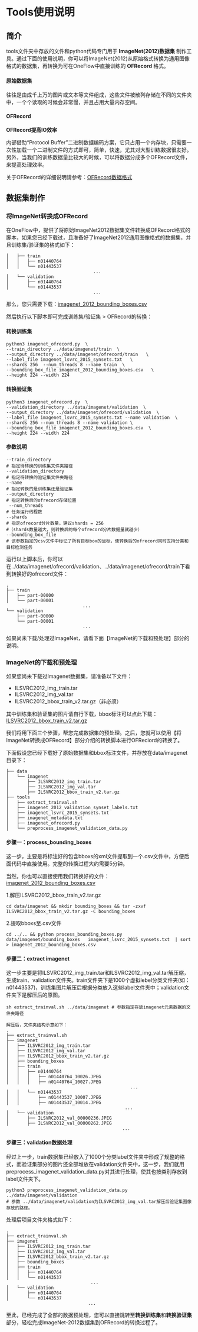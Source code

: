 # Tools使用说明
##  简介
tools文件夹中存放的文件和python代码专门用于 **ImageNet(2012)数据集** 制作工具。通过下面的使用说明，你可以将ImageNet(2012)从原始格式转换为通用图像格式的数据集，再转换为可在OneFlow中直接训练的 **OFRecord** 格式。

#### 原始数据集

往往是由成千上万的图片或文本等文件组成，这些文件被散列存储在不同的文件夹中，一个个读取的时候会非常慢，并且占用大量内存空间。

#### OFRecord
 **OFRecord提高IO效率** 

内部借助“Protocol Buffer”二进制数据编码方案，它只占用一个内存块，只需要一次性加载一个二进制文件的方式即可，简单，快速，尤其对大型训练数据很友好。另外，当我们的训练数据量比较大的时候，可以将数据分成多个OFRecord文件，来提高处理效率。

关于OFRecord的详细说明请参考：[OFRecord数据格式](https://github.com/Oneflow-Inc/oneflow-documentation/docs/basics_topics/ofrecord.md)



##  数据集制作

### 将ImageNet转换成OFRecord

在OneFlow中，提供了将原始ImageNet2012数据集文件转换成OFRecord格式的脚本，如果您已经下载过，且准备好了ImageNet2012通用图像格式的数据集，并且训练集/验证集的格式如下：

```shell
│   ├── train
│   │   ├── n01440764
│   │   └── n01443537
                                 ...
│   └── validation
│       ├── n01440764
│       └── n01443537
                                 ...
```

那么，您只需要下载：[imagenet_2012_bounding_boxes.csv](https://oneflow-public.oss-cn-beijing.aliyuncs.com/online_document/dataset/imagenet/imagenet_2012_bounding_boxes.zip) 

然后执行以下脚本即可完成训练集/验证集 > OFRecord的转换：

#### 转换训练集

```shell
python3 imagenet_ofrecord.py  \
--train_directory ../data/imagenet/train  \
--output_directory ../data/imagenet/ofrecord/train   \
--label_file imagenet_lsvrc_2015_synsets.txt   \
--shards 256  --num_threads 8 --name train  \
--bounding_box_file imagenet_2012_bounding_boxes.csv   \
--height 224 --width 224
```

#### 转换验证集

```shell
python3 imagenet_ofrecord.py  \
--validation_directory ../data/imagenet/validation  \
--output_directory ../data/imagenet/ofrecord/validation  \
--label_file imagenet_lsvrc_2015_synsets.txt --name validation  \
--shards 256 --num_threads 8 --name validation \
--bounding_box_file imagenet_2012_bounding_boxes.csv  \
--height 224 --width 224
```

#### 参数说明

```shell
--train_directory
# 指定待转换的训练集文件夹路径
--validation_directory
# 指定待转换的验证集文件夹路径
--name
# 指定转换的是训练集还是验证集
--output_directory
# 指定转换后的ofrecord存储位置
 --num_threads
# 任务运行线程数
--shards
# 指定ofrecord分片数量，建议shards = 256
#（shards数量越大，则转换后的每个ofrecord分片数据量就越少）
--bounding_box_file
# 该参数指定的csv文件中标记了所有目标box的坐标，使转换后的ofrecord同时支持分类和目标检测任务
```

运行以上脚本后，你可以在../data/imagenet/ofrecord/validation、../data/imagenet/ofrecord/train下看到转换好的ofrecord文件：

```shell
.
├── train
│   ├── part-00000
│   └── part-00001
                             ...
└── validation
    ├── part-00000
    └── part-00001
                             ...
```



如果尚未下载/处理过ImageNet，请看下面【ImageNet的下载和预处理】部分的说明。

### ImageNet的下载和预处理

如果您尚未下载过Imagenet数据集，请准备以下文件：

- ILSVRC2012_img_train.tar
- ILSVRC2012_img_val.tar
- ILSVRC2012_bbox_train_v2.tar.gz（非必须）

其中训练集和验证集的图片请自行下载，bbox标注可以点此下载：[ILSVRC2012_bbox_train_v2.tar.gz](https://oneflow-public.oss-cn-beijing.aliyuncs.com/online_document/dataset/imagenet/ILSVRC2012_bbox_train_v2.tar.gz)

我们将用下面三个步骤，帮您完成数据集的预处理。之后，您就可以使用【将ImageNet转换成OFRecord】部分介绍的转换脚本进行OFReciord的转换了。



下面假设您已经下载好了原始数据集和bbox标注文件，并存放在data/imagenet目录下：

```shell
├── data
│   └── imagenet
│       ├── ILSVRC2012_img_train.tar
│       ├── ILSVRC2012_img_val.tar
│       ├── ILSVRC2012_bbox_train_v2.tar.gz
├── tools
│   ├── extract_trainval.sh
│   ├── imagenet_2012_validation_synset_labels.txt
│   ├── imagenet_lsvrc_2015_synsets.txt
│   ├── imagenet_metadata.txt
│   ├── imagenet_ofrecord.py
│   └── preprocess_imagenet_validation_data.py
```

#### 步骤一：process_bounding_boxes

这一步，主要是将标注好的包含bboxs的xml文件提取到一个.csv文件中，方便后面代码中直接使用。完整的转换过程大约需要5分钟。

当然，你也可以直接使用我们转换好的文件：[imagenet_2012_bounding_boxes.csv](https://oneflow-public.oss-cn-beijing.aliyuncs.com/online_document/dataset/imagenet/imagenet_2012_bounding_boxes.zip)

1.解压ILSVRC2012_bbox_train_v2.tar.gz

```shell
cd data/imagenet && mkdir bounding_boxes && tar -zxvf ILSVRC2012_bbox_train_v2.tar.gz -C bounding_boxes
```

2.提取bboxs至.csv文件

```shell
cd ../.. && python process_bounding_boxes.py  data/imagenet/bounding_boxes   imagenet_lsvrc_2015_synsets.txt  | sort > imagenet_2012_bounding_boxes.csv
```

#### 步骤二：extract imagenet

这一步主要是将ILSVRC2012_img_train.tar和ILSVRC2012_img_val.tar解压缩，生成train、validation文件夹。train文件夹下是1000个虚拟lebel分类文件夹(如：n01443537)，训练集图片解压后根据分类放入这些label文件夹中；validation文件夹下是解压后的原图。

```shell
sh extract_trainval.sh ../data/imagenet # 参数指定存放imagenet元素数据的文件夹路径
```
```shell
解压后，文件夹结构示意如下：
.
├── extract_trainval.sh
├── imagenet
│   ├── ILSVRC2012_img_train.tar
│   ├── ILSVRC2012_img_val.tar
│   ├── ILSVRC2012_bbox_train_v2.tar.gz
│   ├── bounding_boxes
│   ├── train
│   │   ├── n01440764
│   │   │   ├── n01440764_10026.JPEG
│   │   │   ├── n01440764_10027.JPEG 
                                               ...
│   │   └── n01443537
│   │       ├── n01443537_10007.JPEG
│   │       ├── n01443537_10014.JPEG
											 ...
│   └── validation
│       ├── ILSVRC2012_val_00000236.JPEG
│       ├── ILSVRC2012_val_00000262.JPEG        
											...
```

#### 步骤三：validation数据处理

经过上一步，train数据集已经放入了1000个分类label文件夹中形成了规整的格式，而验证集部分的图片还全部堆放在validation文件夹中，这一步，我们就用preprocess_imagenet_validation_data.py对其进行处理，使其也按类别存放到label文件夹下。
```shell
python3 preprocess_imagenet_validation_data.py  ../data/imagenet/validation
# 参数 ../data/imagenet/validation为ILSVRC2012_img_val.tar解压后验证集图像存放的路径。
```
处理后项目文件夹格式如下：
```shell
.
├── extract_trainval.sh
├── imagenet
│   ├── ILSVRC2012_img_train.tar
│   ├── ILSVRC2012_img_val.tar
│   ├── ILSVRC2012_bbox_train_v2.tar.gz
│   ├── bounding_boxes
│   ├── train
│   │   ├── n01440764
│   │   └── n01443537
                                ...
│   └── validation
│       ├── n01440764
│       └── n01443537
                               ...
```

至此，已经完成了全部的数据预处理，您可以直接跳转至**转换训练集**和**转换验证集**部分，轻松完成ImageNet-2012数据集到OFRecord的转换过程了。

